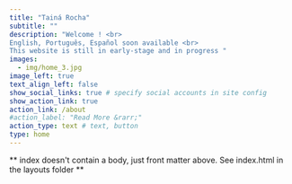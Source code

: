 ```yaml
---
title: "Tainá Rocha"
subtitle: ""
description: "Welcome ! <br>
English, Português, Español soon available <br>
This website is still in early-stage and in progress " 
images:
  - img/home_3.jpg
image_left: true
text_align_left: false
show_social_links: true # specify social accounts in site config
show_action_link: true
action_link: /about
#action_label: "Read More &rarr;"
action_type: text # text, button
type: home
---
```


** index doesn't contain a body, just front matter above.
See index.html in the layouts folder **
